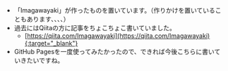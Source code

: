 * 「Imagawayaki」が作ったものを置いています。（作りかけを置いていることもあります、、、、）
* 過去にはQiitaの方に記事をちょこちょこ書いていました。
	* [https://qiita.com/Imagawayaki](https://qiita.com/Imagawayaki){:target="_blank"}
* GitHub Pagesを一度使ってみたかったので、できれば今後こちらに書いていきたいですね。

